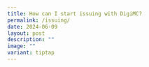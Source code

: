 ```yaml
---
title: How can I start issuing with DigiMC?
permalink: /issuing/
date: 2024-06-09
layout: post
description: ""
image: ""
variant: tiptap
---
```

